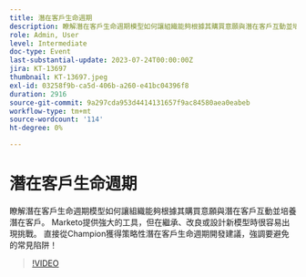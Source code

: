 ```yaml
---
title: 潛在客戶生命週期
description: 瞭解潛在客戶生命週期模型如何讓組織能夠根據其購買意願與潛在客戶互動並培養潛在客戶。 Marketo提供強大的工具，但在繼承、改良或設計新模型時很容易出現挑戰。 直接從Champion獲得策略性潛在客戶生命週期開發建議，強調要避免的常見陷阱！
role: Admin, User
level: Intermediate
doc-type: Event
last-substantial-update: 2023-07-24T00:00:00Z
jira: KT-13697
thumbnail: KT-13697.jpeg
exl-id: 03258f9b-ca5d-406b-a260-e41bc04396f8
duration: 2916
source-git-commit: 9a297cda953d4414131657f9ac84580aea0eabeb
workflow-type: tm+mt
source-wordcount: '114'
ht-degree: 0%

---
```


# 潛在客戶生命週期

瞭解潛在客戶生命週期模型如何讓組織能夠根據其購買意願與潛在客戶互動並培養潛在客戶。 Marketo提供強大的工具，但在繼承、改良或設計新模型時很容易出現挑戰。 直接從Champion獲得策略性潛在客戶生命週期開發建議，強調要避免的常見陷阱！

>[!VIDEO](https://video.tv.adobe.com/v/3421711/?learn=on)
